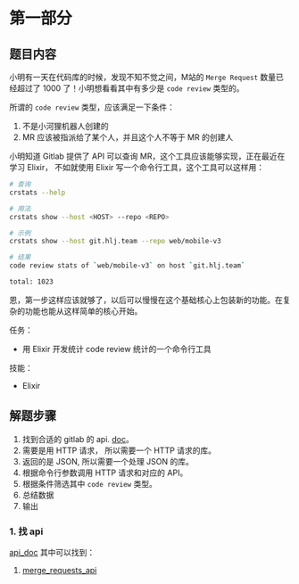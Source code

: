 # 第一部分
## 题目内容
小明有一天在代码库的时候，发现不知不觉之间，M站的 `Merge Request` 数量已经超过了 1000 了！小明想看看其中有多少是 `code review` 类型的。

所谓的 `code review` 类型，应该满足一下条件：
1. 不是小河狸机器人创建的
2. MR 应该被指派给了某个人，并且这个人不等于 MR 的创建人

小明知道 Gitlab 提供了 API 可以查询 MR，这个工具应该能够实现，正在最近在学习 Elixir， 不如就使用 Elixir 写一个命令行工具，这个工具可以这样用：

```bash
# 查询
crstats --help 

# 用法
crstats show --host <HOST> --repo <REPO>

# 示例
crstats show --host git.hlj.team --repo web/mobile-v3

# 结果
code review stats of `web/mobile-v3` on host `git.hlj.team`

total: 1023
```

恩，第一步这样应该就够了，以后可以慢慢在这个基础核心上包装新的功能。在复杂的功能也能从这样简单的核心开始。

任务：
* 用 Elixir 开发统计 code review 统计的一个命令行工具

技能：
* Elixir

## 解题步骤

1. 找到合适的 gitlab 的 api. [doc](https://docs.gitlab.com/ce/)。
2. 需要是用 HTTP 请求， 所以需要一个 HTTP 请求的库。
3. 返回的是 JSON, 所以需要一个处理 JSON 的库。
4. 根据命令行参数调用 HTTP 请求和对应的 API。
4. 根据条件筛选其中 `code review` 类型。
5. 总结数据
6. 输出

### 1. 找 api
[api_doc](https://docs.gitlab.com/ce/api/README.html) 其中可以找到：
1. [merge_requests_api](https://docs.gitlab.com/ce/api/merge_requests.html)



